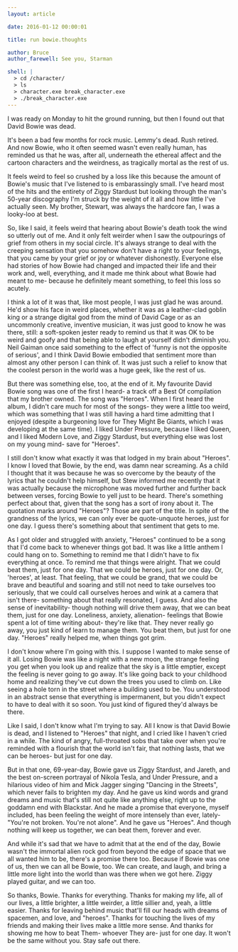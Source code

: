 ```yaml
---
layout: article

date: 2016-01-12 00:00:01

title: run bowie.thoughts

author: Bruce
author_farewell: See you, Starman

shell: |
  > cd /character/
  > ls
  > character.exe break_character.exe
  > ./break_character.exe
---
```


I was ready on Monday to hit the ground running, but then I found out that David Bowie was dead.

It's been a bad few months for rock music. Lemmy's dead. Rush retired. And now Bowie, who it often seemed wasn't even really human, has reminded us that he was, after all, underneath the ethereal affect and the cartoon characters and the weirdness, as tragically mortal as the rest of us.

It feels weird to feel so crushed by a loss like this because the amount of Bowie's music that I've listened to is embarassingly small. I've heard most of the hits and the entirety of Ziggy Stardust but looking through the man's 50-year discography I'm struck by the weight of it all and how little I've actually seen. My brother, Stewart, was always the hardcore fan, I was a looky-loo at best.

So, like I said, it feels weird that hearing about Bowie's death took the wind so utterly out of me. And it only felt weirder when I saw the outpourings of grief from others in my social circle. It's always strange to deal with the creeping sensation that you somehow don't have a right to your feelings, that you came by your grief or joy or whatever dishonestly. Everyone else had stories of how Bowie had changed and impacted their life and their work and, well, everything, and it made me think about what Bowie had meant to me- because he definitely meant something, to feel this loss so acutely.

I think a lot of it was that, like most people, I was just glad he was around. He'd show his face in weird places, whether it was as a leather-clad goblin king or a strange digital god from the mind of David Cage or as an uncommonly creative, inventive musician, it was just good to know he was there, still: a soft-spoken jester ready to remind us that it was OK to be weird and goofy and that being able to laugh at yourself didn't diminish you. Neil Gaiman once said something to the effect of 'funny is not the opposite of serious', and I think David Bowie embodied that sentiment more than almost any other person I can think of. It was just such a relief to know that the coolest person in the world was a huge geek, like the rest of us.

But there was something else, too, at the end of it. My favourite David Bowie song was one of the first I heard- a track off a Best Of compilation that my brother owned. The song was "Heroes". When I first heard the album, I didn't care much for most of the songs- they were a little too weird, which was something that I was still having a hard time admitting that I enjoyed (despite a burgeoning love for They Might Be Giants, which I was developing at the same time). I liked Under Pressure, because I liked Queen, and I liked Modern Love, and Ziggy Stardust, but everything else was lost on my young mind- save for "Heroes".

I still don't know what exactly it was that lodged in my brain about "Heroes". I know I loved that Bowie, by the end, was damn near screaming. As a child I thought that it was because he was so overcome by the beauty of the lyrics that he couldn't help himself, but Stew informed me recently that it was actually because the microphone was moved further and further back between verses, forcing Bowie to yell just to be heard. There's something perfect about that, given that the song has a sort of irony about it. The quotation marks around "Heroes"? Those are part of the title. In spite of the grandness of the lyrics, we can only ever be quote-unquote heroes, just for one day. I guess there's something about that sentiment that gets to me.

As I got older and struggled with anxiety, "Heroes" continued to be a song that I'd come back to whenever things got bad. It was like a little anthem I could hang on to. Something to remind me that I didn't have to fix everything at once. To remind me that things were alright. That we could beat them, just for one day. That we could be heroes, just for one day. Or, 'heroes', at least. That feeling, that we could be grand, that we could be brave and beautiful and soaring and still not need to take ourselves too seriously, that we could call ourselves heroes and wink at a camera that isn't there- something about that really resonated, I guess. And also the sense of inevitability- though nothing will drive them away, that we can beat them, just for one day. Loneliness, anxiety, alienation- feelings that Bowie spent a lot of time writing about- they're like that. They never really go away, you just kind of learn to manage them. You beat them, but just for one day. "Heroes" really helped me, when things got grim.

I don't know where I'm going with this. I suppose I wanted to make sense of it all. Losing Bowie was like a night with a new moon, the strange feeling you get when you look up and realize that the sky is a little emptier, except the feeling is never going to go away. It's like going back to your childhood home and realizing they've cut down the trees you used to climb on. Like seeing a hole torn in the street where a building used to be.  You understood in an abstract sense that everything is impermanent, but you didn't expect to have to deal with it so soon. You just kind of figured they'd always be there.

Like I said, I don't know what I'm trying to say. All I know is that David Bowie is dead, and I listened to "Heroes" that night, and I cried like I haven't cried in a while. The kind of angry, full-throated sobs that take over when you're reminded with a flourish that the world isn't fair, that nothing lasts, that we can be heroes- but just for one day.

But in that one, 69-year-day, Bowie gave us Ziggy Stardust, and Jareth, and the best on-screen portrayal of Nikola Tesla, and Under Pressure, and a hilarious video of him and Mick Jagger singing "Dancing in the Streets", which never fails to brighten my day. And he gave us kind words and grand dreams and music that's still not quite like anything else, right up to the goddamn end with Blackstar. And he made a promise that everyone, myself included, has been feeling the weight of more intensely than ever, lately- "You're not broken. You're not alone". And he gave us "Heroes". And though nothing will keep us together, we can beat them, forever and ever.

And while it's sad that we have to admit that at the end of the day, Bowie wasn't the immortal alien rock god from beyond the edge of space that we all wanted him to be, there's a promise there too. Because if Bowie was one of us, then we can all be Bowie, too. We can create, and laugh, and bring a little more light into the world than was there when we got here. Ziggy played guitar, and we can too.

So thanks, Bowie. Thanks for everything. Thanks for making my life, all of our lives, a little brighter, a little weirder, a little sillier and, yeah, a little easier. Thanks for leaving behind music that'll fill our heads with dreams of spacemen, and love, and "heroes". Thanks for touching the lives of my friends and making their lives make a little more sense. And thanks for showing me how to beat Them- whoever They are- just for one day. It won't be the same without you. Stay safe out there.
